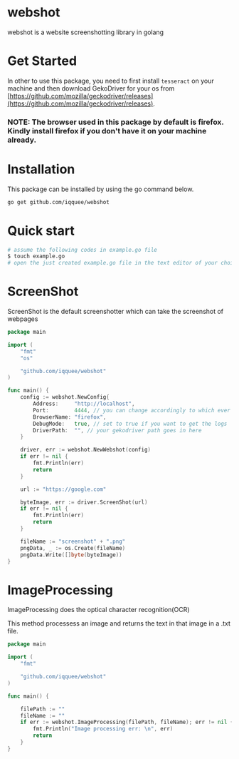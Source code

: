 # webshot
webshot is a website screenshotting library in golang

# Get Started
In other to use this package, you need to first install `tesseract` on your machine and then download GekoDriver for your os from [https://github.com/mozilla/geckodriver/releases](https://github.com/mozilla/geckodriver/releases).

### NOTE: The browser used in this package by default is firefox. Kindly install firefox if you don't have it on your machine already.
# Installation
This package can be installed by using the go command below.
```sh
go get github.com/iqquee/webshot
```
# Quick start
```sh
# assume the following codes in example.go file
$ touch example.go
# open the just created example.go file in the text editor of your choice
```

# ScreenShot
ScreenShot is the default screenshotter which can take the screenshot of webpages

```go
package main

import (
	"fmt"
	"os"

	"github.com/iqquee/webshot"
)

func main() {
	config := webshot.NewConfig{
		Address:     "http://localhost",
		Port:        4444, // you can change accordingly to which ever port you wish
		BrowserName: "firefox",
		DebugMode:   true, // set to true if you want to get the logs
		DriverPath:  "", // your gekodriver path goes in here
	}

	driver, err := webshot.NewWebshot(config)
	if err != nil {
		fmt.Println(err)
		return
	}

	url := "https://google.com"

	byteImage, err := driver.ScreenShot(url)
	if err != nil {
		fmt.Println(err)
		return
	}

	fileName := "screenshot" + ".png"
	pngData, _ := os.Create(fileName)
	pngData.Write([]byte(byteImage))
}
```


# ImageProcessing
ImageProcessing does the optical character recognition(OCR)

This method processess an image and returns the text in that image in a .txt file.

```go
package main

import (
	"fmt"

	"github.com/iqquee/webshot"
)

func main() {

    filePath := ""
    fileName := ""
	if err := webshot.ImageProcessing(filePath, fileName); err != nil {
		fmt.Println("Image processing err: \n", err)
		return
	}
}
```